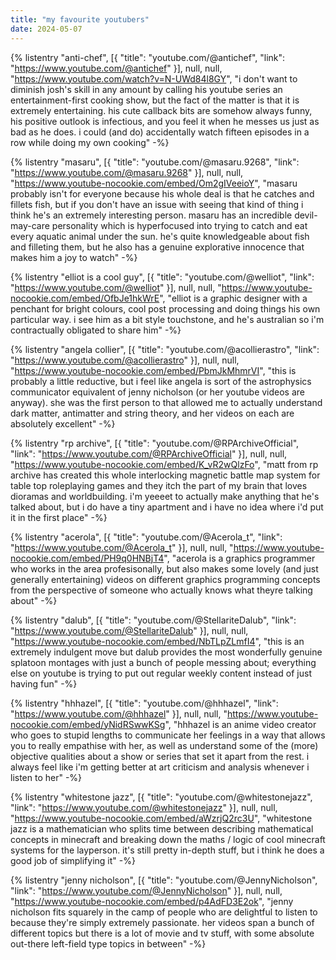 ```yaml
---
title: "my favourite youtubers"
date: 2024-05-07
---
```


<div class="list-formatting">

{% listentry
    "anti-chef",
    [{
        "title": "youtube.com/@antichef",
        "link": "https://www.youtube.com/@antichef"
    }],
    null,
    null,
    "https://www.youtube.com/watch?v=N-UWd84l8GY",
    "i don't want to diminish josh's skill in any amount by calling his youtube series an entertainment-first cooking show, but the fact of the matter is that it is extremely entertaining. his cute callback bits are somehow always funny, his positive outlook is infectious, and you feel it when he messes us just as bad as he does. i could (and do) accidentally watch fifteen episodes in a row while doing my own cooking"
-%}

{% listentry
    "masaru",
    [{
        "title": "youtube.com/@masaru.9268",
        "link": "https://www.youtube.com/@masaru.9268"
    }],
    null,
    null,
    "https://www.youtube-nocookie.com/embed/Om2gIVeeioY",
    "masaru probably isn't for everyone because his whole deal is that he catches and fillets fish, but if you don't have an issue with seeing that kind of thing i think he's an extremely interesting person. masaru has an incredible devil-may-care personality which is hyperfocused into trying to catch and eat every aquatic animal under the sun. he's quite knowledgeable about fish and filleting them, but he also has a genuine explorative innocence that makes him a joy to watch"
-%}

{% listentry
    "elliot is a cool guy",
    [{
        "title": "youtube.com/@welliot",
        "link": "https://www.youtube.com/@welliot"
    }],
    null,
    null,
    "https://www.youtube-nocookie.com/embed/OfbJe1hkWrE",
    "elliot is a graphic designer with a penchant for bright colours, cool post processing and doing things his own particular way. i see him as a bit style touchstone, and he's australian so i'm contractually obligated to share him"
-%}

{% listentry
    "angela collier",
    [{
        "title": "youtube.com/@acollierastro",
        "link": "https://www.youtube.com/@acollierastro"
    }],
    null,
    null,
    "https://www.youtube-nocookie.com/embed/PbmJkMhmrVI",
    "this is probably a little reductive, but i feel like angela is sort of the astrophysics communicator equivalent of jenny nicholson (or her youtube videos are anyway). she was the first person to that allowed me to actually understand dark matter, antimatter and string theory, and her videos on each are absolutely excellent"
-%}

{% listentry
    "rp archive",
    [{
        "title": "youtube.com/@RPArchiveOfficial",
        "link": "https://www.youtube.com/@RPArchiveOfficial"
    }],
    null,
    null,
    "https://www.youtube-nocookie.com/embed/K_vR2wQlzFo",
    "matt from rp archive has created this whole interlocking magnetic battle map system for table top roleplaying games and they itch the part of my brain that loves dioramas and worldbuilding. i'm yeeeet to actually make anything that he's talked about, but i do have a tiny apartment and i have no idea where i'd put it in the first place"
-%}

{% listentry
    "acerola",
    [{
        "title": "youtube.com/@Acerola_t",
        "link": "https://www.youtube.com/@Acerola_t"
    }],
    null,
    null,
    "https://www.youtube-nocookie.com/embed/PH9q0HNBjT4",
    "acerola is a graphics programmer who works in the area profesisonally, but also makes some lovely (and just generally entertaining) videos on different graphics programming concepts from the perspective of someone who actually knows what theyre talking about"
-%}

{% listentry
    "dalub",
    [{
        "title": "youtube.com/@StellariteDalub",
        "link": "https://www.youtube.com/@StellariteDalub"
    }],
    null,
    null,
    "https://www.youtube-nocookie.com/embed/NbTLpZLmfI4",
    "this is an extremely indulgent move but dalub provides the most wonderfully genuine splatoon montages with just a bunch of people messing about; everything else on youtube is trying to put out regular weekly content instead of just having fun"
-%}

{% listentry
    "hhhazel",
    [{
        "title": "youtube.com/@hhhazel",
        "link": "https://www.youtube.com/@hhhazel"
    }],
    null,
    null,
    "https://www.youtube-nocookie.com/embed/yNidRSwwKSg",
    "hhhazel is an anime video creator who goes to stupid lengths to communicate her feelings in a way that allows you to really empathise with her, as well as understand some of the (more) objective qualities about a show or series that set it apart from the rest. i always feel like i'm getting better at art criticism and analysis whenever i listen to her"
-%}

{% listentry
    "whitestone jazz",
    [{
        "title": "youtube.com/@whitestonejazz",
        "link": "https://www.youtube.com/@whitestonejazz"
    }],
    null,
    null,
    "https://www.youtube-nocookie.com/embed/aWzrjQ2rc3U",
    "whitestone jazz is a mathematician who splits time between describing mathematical concepts in minecraft and breaking down the maths / logic of cool minecraft systems for the layperson. it's still pretty in-depth stuff, but i think he does a good job of simplifying it"
-%}

{% listentry
    "jenny nicholson",
    [{
        "title": "youtube.com/@JennyNicholson",
        "link": "https://www.youtube.com/@JennyNicholson"
    }],
    null,
    null,
    "https://www.youtube-nocookie.com/embed/p4AdFD3E2ok",
    "jenny nicholson fits squarely in the camp of people who are delightful to listen to because they're simply extremely passionate. her videos span a bunch of different topics but there is a lot of movie and tv stuff, with some absolute out-there left-field type topics in between"
-%}

</div><br>